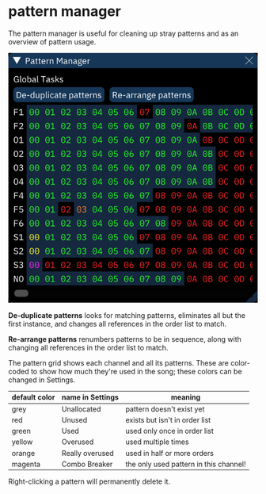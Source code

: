 # pattern manager

The pattern manager is useful for cleaning up stray patterns and as an overview of pattern usage.

![pattern manager dialog](pattern-manager.png)

**De-duplicate patterns** looks for matching patterns, eliminates all but the first instance, and changes all references in the order list to match.

**Re-arrange patterns** renumbers patterns to be in sequence, along with changing all references in the order list to match.

The pattern grid shows each channel and all its patterns. These are color-coded to show how much they're used in the song; these colors can be changed in Settings.

| default color | name in Settings | meaning |
| --- | --- | --- |
| grey | Unallocated | pattern doesn't exist yet |
| red | Unused | exists but isn't in order list |
| green | Used | used only once in order list |
| yellow | Overused | used multiple times |
| orange | Really overused | used in half or more orders |
| magenta | Combo Breaker | the only used pattern in this channel! |

Right-clicking a pattern will permanently delete it.
